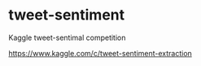 # tweet-sentiment
Kaggle tweet-sentimal competition

https://www.kaggle.com/c/tweet-sentiment-extraction
